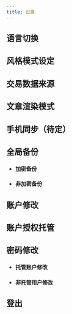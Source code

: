 ```yaml
---
title: 设置
---
```


## 语言切换

## 风格模式设定

## 交易数据来源

## 文章渲染模式

## 手机同步（待定）

## 全局备份

- #### 加密备份

- #### 非加密备份

## 账户修改

## 账户授权托管

## 密码修改

- #### 托管账户修改

- #### 非托管用户修改

## 登出


